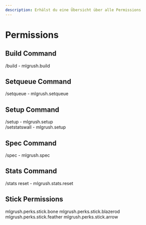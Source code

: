 ```yaml
---
description: Erhälst du eine Übersicht über alle Permissions
---
```


# Permissions

## Build Command
/build - mlgrush.build

## Setqueue Command
/setqueue - mlgrush.setqueue

## Setup Command
/setup - mlgrush.setup<br>/setstatswall - mlgrush.setup

## Spec Command
/spec - mlgrush.spec

## Stats Command
/stats reset - mlgrush.stats.reset

## Stick Permissions

mlgrush.perks.stick.bone
mlgrush.perks.stick.blazerod
mlgrush.perks.stick.feather
mlgrush.perks.stick.arrow

